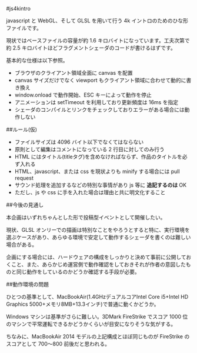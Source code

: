 #js4kintro

javascript と WebGL、そして GLSL を用いて行う 4k イントロのためのひな形ファイルです。

現状ではベースファイルの容量が約 1.6 キロバイトになっています。工夫次第で約 2.5 キロバイトほどフラグメントシェーダのコードが書けるはずです。

基本的な仕様は以下参照。

* ブラウザのクライアント領域全面に canvas を配置
* canvas サイズだけでなく viewport もクライアント領域に合わせて動的に書き換え
* window.onload で動作開始、ESC キーによって動作を停止
* アニメーションは setTimeout を利用しており更新頻度は 16ms を指定
* シェーダのコンパイルとリンクをチェックしておりエラーがある場合には動作しない


##ルール(仮)

* ファイルサイズは 4096 バイト以下でなくてはならない
* 原則として編集はコメントになっている 2 行目に対してのみ行う
* HTML にはタイトル(titleタグ)を含めなければならず、作品のタイトルを必ず入れる
* HTML、javascript、または css を現状よりも minify する場合には pull request
* サウンド処理を追加するなどの特別な事情があり js 等に **追記するのは** OK
* ただし、js や css に手を入れた場合は理由と共に明文化すること


##今後の見通し

本企画はいずれちゃんとした形で投稿型イベントとして開催したい。

現状、GLSL オンリーでの描画は特別なことをやろうとすると特に、実行環境を選ぶケースがあり、あらゆる環境で安定して動作するシェーダを書くのは難しい場合がある。

企画にする場合には、ハードウェアの構成をしっかりと決めて事前に公開しておくこと、また、あらかじめ運営側で動作確認をしておきそれが作者の意図したものと同じ動作をしているのかどうか確認する手段が必要。


##動作環境の問題

ひとつの基準として、MacBookAir(1.4GHzデュアルコアIntel Core i5+Intel HD Graphics 5000+メモリ8MB+13.3インチ)で普通に動くかどうか。

Windows マシンは基準がさらに難しい。3DMark FireStrike でスコア 1000 位のマシンで平常運転できるかどうかくらいが目安になりそうな気がする。

ちなみに、MacBookAir 2014 モデルの上記構成とほぼ同じものが FireStrike のスコアとして 700～800 前後だと思われる。
